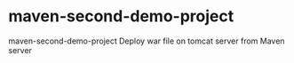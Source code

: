 # maven-second-demo-project
maven-second-demo-project
Deploy war file on tomcat server from Maven server

